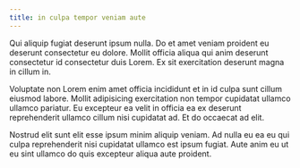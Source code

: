 ```yaml
---
title: in culpa tempor veniam aute
---
```


Qui aliquip fugiat deserunt ipsum nulla. Do et amet veniam proident eu deserunt consectetur eu dolore. Mollit officia aliqua qui anim deserunt consectetur id consectetur duis Lorem. Ex sit exercitation deserunt magna in cillum in.

Voluptate non Lorem enim amet officia incididunt et in id culpa sunt cillum eiusmod labore. Mollit adipisicing exercitation non tempor cupidatat ullamco ullamco pariatur. Eu excepteur ea velit in officia ea ex deserunt reprehenderit ullamco cillum nisi cupidatat ad. Et do occaecat ad elit.

Nostrud elit sunt elit esse ipsum minim aliquip veniam. Ad nulla eu ea eu qui culpa reprehenderit nisi cupidatat ullamco est ipsum fugiat. Aute anim eu ut eu sint ullamco do quis excepteur aliqua aute proident.